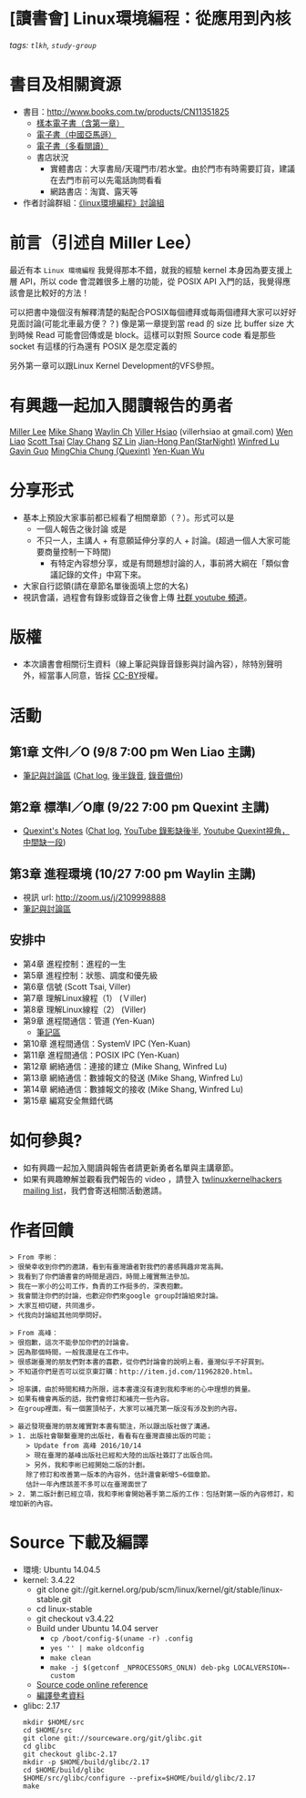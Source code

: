 ﻿[讀書會] Linux環境編程：從應用到內核
===
###### tags: `tlkh`, `study-group`

# 書目及相關資源

* 書目：http://www.books.com.tw/products/CN11351825
	* [樣本電子書（含第一章）](https://docs.google.com/viewer?a=v&pid=forums&srcid=MTY5NzU4NjA5MDQ3NzkxOTM1MzIBMDUzMDc0Nzc1MzE3NDgyNjc3ODcBZ3ZBUHZWMjRCd0FKATAuMQEBdjI)
	* [電子書（中國亞馬遜）](https://www.amazon.cn/gp/product/B01H1RZTIM/ref=ox_sc_sfl_title_1?ie=UTF8&psc=1&smid=A1AJ19PSB66TGU)
	* [電子書（多看閱讀）](http://www.duokan.com/book/113882)
	* 書店狀況
		* 實體書店：大享書局/天瓏門市/若水堂。由於門市有時需要訂貨，建議在去門市前可以先電話詢問看看
		* 網路書店：淘寶、露天等
* 作者討論群組：[《linux環境編程》討論組 ](https://groups.google.com/forum/#!forum/linux_aple)

# 前言（引述自 Miller Lee）

最近有本 `Linux 環境編程` 我覺得那本不錯，就我的經驗 kernel 本身因為要支援上層 API，所以 code 會混雜很多上層的功能，從 POSIX  API 入門的話，我覺得應該會是比較好的方法！

可以把書中幾個沒有解釋清楚的點配合POSIX每個禮拜或每兩個禮拜大家可以好好見面討論(可能北車最方便？？)
像是第一章提到當 read 的 size 比 buffer size 大到時候
Read 可能會回傳或是 block。這樣可以對照 Source code 看是那些 socket 有這樣的行為還有 POSIX 是怎麼定義的

另外第一章可以跟Linux Kernel Development的VFS參照。

# 有興趣一起加入閱讀報告的勇者
[Miller Lee](https://www.facebook.com/win.lee.39566/about)
[Mike Shang](https://www.facebook.com/mshang816/about)
[Waylin Ch](https://www.facebook.com/waylin.ch/about)
[Viller Hsiao](https://www.facebook.com/villerhsiao/about) (villerhsiao at gmail.com)
[Wen Liao](https://www.facebook.com/satoshi.liao.5/about)
[Scott Tsai](https://www.facebook.com/scottt.tw/about)
[Clay Chang](https://www.facebook.com/clay.chang/about)
[SZ Lin](https://www.facebook.com/lock.lin711/about)
[Jian-Hong Pan(StarNight)](https://www.facebook.com/chienhung.pan/about)
[Winfred Lu](https://www.facebook.com/winfred.lu.9/about)
[Gavin Guo](https://www.facebook.com/profile.php?id=1782064975&sk=about&__mref=message)
[MingChia Chung (Quexint)](https://www.facebook.com/mingchia.chung)
[Yen-Kuan Wu](https://www.facebook.com/profile.php?id=100002466873353&sk=about)

# 分享形式

* 基本上預設大家事前都已經看了相關章節（？）。形式可以是
	* 一個人報告之後討論 或是
  	* 不只一人，主講人 + 有意願延伸分享的人 + 討論。(超過一個人大家可能要商量控制一下時間)
      * 有特定內容想分享，或是有問題想討論的人，事前將大綱在「類似會議記錄的文件」中寫下來。
* 大家自行認領(請在章節名單後面填上您的大名)
* 視訊會議，過程會有錄影或錄音之後會上傳 [社群 youtube 頻道](https://www.youtube.com/channel/UCzv1VG_o1MoQCA1G0uixMaA)。

# 版權
* 本次讀書會相關衍生資料（線上筆記與錄音錄影與討論內容），除特別聲明外，經當事人同意，皆採 [CC-BY](https://creativecommons.org/licenses/by/3.0/tw/)授權。


# 活動
## 第1章 文件I／O (9/8 7:00 pm Wen Liao 主講)
* [筆記與討論區](https://docs.google.com/document/d/1k1KZmkQtUebfNZ9-oo7flmQ7cc6DsHpRi5nMhMlA2wQ/edit?usp=sharing)  ([Chat log](https://docs.google.com/document/d/1LqxmygFcPv-MtU1yNqMpXG5uwyxW25aq8_riZOZnuvM/edit?usp=sharing), [後半錄音](https://www.youtube.com/watch?v=9VAQ_sxJcq4&feature=youtu.be), [錄音備份](https://drive.google.com/open?id=0B_FULIPcXRNDZnRnZ2ZfSXdoU3M))
## 第2章 標準I／O庫 (9/22 7:00 pm Quexint 主講) 
* [Quexint's Notes](https://docs.google.com/document/d/1fWUV9Ngk9aCZLsXf9gW-jTRq-x80y_bwmUrvPhrX38U/edit) ([Chat log](https://docs.google.com/document/d/1Bu3UJQY2BsjZHGUVsoA8t9iCM4mU8tomRLNxdkKLPSU/edit#heading=h.srhpj3tt1c71), [YouTube 錄影缺後半](https://www.youtube.com/watch?v=oYJUNRNmLxk&feature=youtu.be), [Youtube Quexint視角，中間缺一段](https://www.youtube.com/watch?v=V7vILjWjK7w))

## 第3章 進程環境 (10/27 7:00 pm Waylin 主講)
* 視訊 url: http://zoom.us/j/2109998888
* [筆記與討論區](https://docs.google.com/document/d/1lV_k8EvpIQzxpB5xU9e9jiZSvI-PP5DewcUk1JIFRCo/edit#heading=h.fod9jt9rbite)

## 安排中
* 第4章 進程控制：進程的一生
* 第5章 進程控制：狀態、調度和優先級
* 第6章 信號 (Scott Tsai, Viller)
* 第7章 理解Linux線程（1） (Ｖiller)
* 第8章 理解Linux線程（2） (Viller)
* 第9章 進程間通信：管道  (Yen-Kuan)
	* [筆記區](https://hackmd.io/KwIxwBgFmYFoIBMCMBTOVUA5Fy6AdjmRAE4BjYRAQ2gPyA==)
* 第10章 進程間通信：SystemV IPC (Yen-Kuan)
* 第11章 進程間通信：POSIX IPC (Yen-Kuan)
* 第12章 網絡通信：連接的建立 (Mike Shang, Winfred Lu)
* 第13章 網絡通信：數據報文的發送 (Mike Shang, Winfred Lu)
* 第14章 網絡通信：數據報文的接收 (Mike Shang, Winfred Lu)
* 第15章 編寫安全無錯代碼

# 如何參與?
* 如有興趣一起加入閱讀與報告者請更新勇者名單與主講章節。
* 如果有興趣瞭解並觀看我們報告的 video ，請登入 [twlinuxkernelhackers mailing list](https://groups.google.com/forum/#!forum/tw-linux-kernel-hacker)，我們會寄送相關活動邀請。 

# 作者回饋
	
	> From 李彬：   
	> 很榮幸收到你們的邀請，看到有臺灣讀者對我們的書感興趣非常高興。
	> 我看到了你們讀書會的時間是週四，時間上確實無法參加。
	> 我在一家小的公司工作，負責的工作挺多的，深表抱歉。
	> 我會關注你們的討論，也歡迎你們來google group討論組來討論。
	> 大家互相切磋，共同進步。
	> 代我向討論組其他同學問好。

	> From 高峰：
	> 很抱歉，這次不能參加你們的討論會。
	> 因為那個時間，一般我還是在工作中。
	> 很感謝臺灣的朋友們對本書的喜歡，從你們討論會的說明上看，臺灣似乎不好買到。
	> 不知道你們是否可以從京東訂購：http://item.jd.com/11962820.html。
	> 
	> 坦率講，由於時間和精力所限，這本書還沒有達到我和李彬的心中理想的質量。
	> 如果有機會再版的話，我們會修訂和補充一些內容。
	> 在group裡面，有一個置頂帖子，大家可以補充第一版沒有涉及到的內容。

	> 最近發現臺灣的朋友確實對本書有關注，所以跟出版社做了溝通。
	> 1. 出版社會聯繫臺灣的出版社，看看有在臺灣直接出版的可能；
		> Update from 高峰 2016/10/14
		> 現在臺灣的基峰出版社已經和大陸的出版社簽訂了出版合同。
		> 另外，我和李彬已經開始二版的計劃。
		除了修訂和改善第一版本的內容外，估計還會新增5~6個章節。
		估計一年內應該差不多可以在臺灣面世了
	> 2. 第二版計劃已經立項，我和李彬會開始著手第二版的工作：包括對第一版的內容修訂，和增加新的內容。

# Source 下載及編譯
* 環境: Ubuntu 14.04.5
*  kernel: 3.4.22
	*  git clone git://git.kernel.org/pub/scm/linux/kernel/git/stable/linux-stable.git
	*  cd linux-stable
	*  git checkout v3.4.22
	*  Build under Ubuntu 14.04 server
		*  `cp /boot/config-$(uname -r) .config`
		*  `yes '' | make oldconfig`
		*  `make clean`
		*  `make -j $(getconf _NPROCESSORS_ONLN) deb-pkg LOCALVERSION=-custom`
	* [Source code online reference](http://lxr.linux.no/linux+v3.4.22/)
	* [編譯參考資料](https://wiki.ubuntu.com/KernelTeam/GitKernelBuild)
*  glibc: 2.17
	```shell
	mkdir $HOME/src
	cd $HOME/src
	git clone git://sourceware.org/git/glibc.git
	cd glibc
	git checkout glibc-2.17
	mkdir -p $HOME/build/glibc/2.17
	cd $HOME/build/glibc
	$HOME/src/glibc/configure --prefix=$HOME/build/glibc/2.17
	make
	```